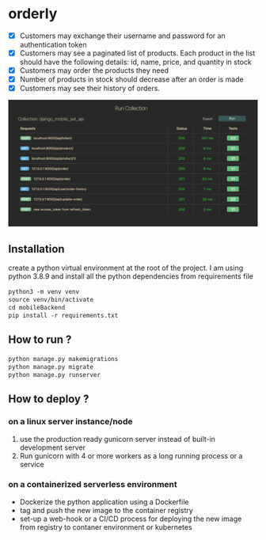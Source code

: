 # orderly


- [x] Customers may exchange their username and password for an authentication token
- [x] Customers may see a paginated list of products. Each product in the list should have the following details: id, name, price, and quantity in stock
- [x] Customers may order the products they need
- [x] Number of products in stock should decrease after an order is made
- [x] Customers may see their history of orders.

![API endpoint requirements](./docs/api-endpoint-requirements.png)
## Installation

create a python virtual environment at the root of the project. I am using python 3.8.9
and install all the python dependencies from requirements file

```
python3 -m venv venv
source venv/bin/activate
cd mobileBackend
pip install -r requirements.txt
```

## How to run ?

```
python manage.py makemigrations
python manage.py migrate
python manage.py runserver
```

## How to deploy ?

### on a linux server instance/node

1. use the production ready gunicorn server instead of built-in development server
2. Run gunicorn with 4 or more workers as a long running process or a service

### on a containerized serverless environment

- Dockerize the python application using a Dockerfile
- tag and push the new image to the container registry
- set-up a web-hook or a CI/CD process for deploying the new image from registry to contaner environment or kubernetes

